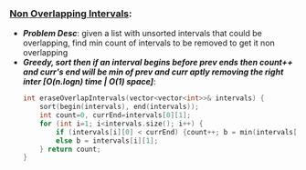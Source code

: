 ### [Non Overlapping Intervals](https://leetcode.com/problems/non-overlapping-intervals/):
- ***Problem Desc***: given a list with unsorted intervals that could be overlapping, find min count of intervals to be removed to get it non overlapping
- ***Greedy, sort then if an interval begins before prev ends then count++ and curr's end will be min of prev and curr aptly removing the right inter [O(n.logn) time | O(1) space]***:
  ```cpp
  int eraseOverlapIntervals(vector<vector<int>>& intervals) {
      sort(begin(intervals), end(intervals));
      int count=0, currEnd=intervals[0][1];
      for (int i=1; i<intervals.size(); i++) {
          if (intervals[i][0] < currEnd) {count++; b = min(intervals[i][1], b);}
          else b = intervals[i][1];
      } return count;
  }
  ```
